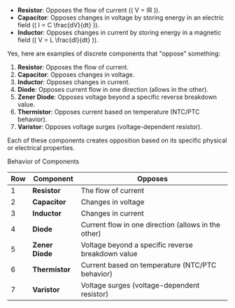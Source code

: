 - **Resistor**: Opposes the flow of current (\( V = IR \)).
- **Capacitor**: Opposes changes in voltage by storing energy in an electric field (\( I = C \frac{dV}{dt} \)).
- **Inductor**: Opposes changes in current by storing energy in a magnetic field (\( V = L \frac{dI}{dt} \)).

Yes, here are examples of discrete components that "oppose" something:

1. **Resistor**: Opposes the flow of current.
2. **Capacitor**: Opposes changes in voltage.
3. **Inductor**: Opposes changes in current.
4. **Diode**: Opposes current flow in one direction (allows in the other).
5. **Zener Diode**: Opposes voltage beyond a specific reverse breakdown value.
6. **Thermistor**: Opposes current based on temperature (NTC/PTC behavior).
7. **Varistor**: Opposes voltage surges (voltage-dependent resistor). 

Each of these components creates opposition based on its specific physical or electrical properties.

Behavior of Components

| **Row** | **Component**       | **Opposes**                                         |
|---------|----------------------|----------------------------------------------------|
| 1       | **Resistor**         | The flow of current                                |
| 2       | **Capacitor**        | Changes in voltage                                 |
| 3       | **Inductor**         | Changes in current                                 |
| 4       | **Diode**            | Current flow in one direction (allows in the other)|
| 5       | **Zener Diode**      | Voltage beyond a specific reverse breakdown value  |
| 6       | **Thermistor**       | Current based on temperature (NTC/PTC behavior)    |
| 7       | **Varistor**         | Voltage surges (voltage-dependent resistor)        |
